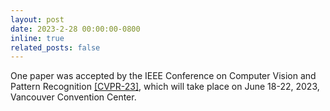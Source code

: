 ```yaml
---
layout: post
date: 2023-2-28 00:00:00-0800
inline: true
related_posts: false
---
```


One paper was accepted by the IEEE Conference on Computer Vision and Pattern Recognition [[CVPR-23]](https://cvpr2023.thecvf.com/), which will take place on June 18-22, 2023, Vancouver Convention Center.
